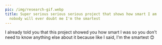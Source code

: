 ```yaml
---
pic: /img/research-gif.webp
title: Super serious serious serious project that shows how smart I am so that
  nobody will ever doubt me I'm the smartest
---
```


I already told you that this project showed you how smart I was so you don't need to know anything else about it because like I said, I'm the smartest 😊
